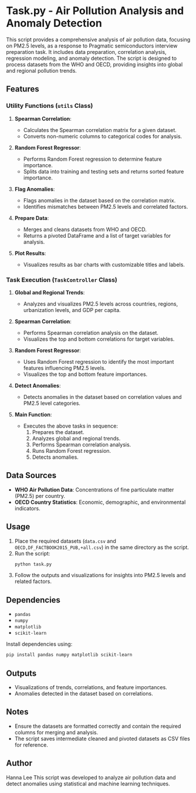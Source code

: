 # Task.py - Air Pollution Analysis and Anomaly Detection

This script provides a comprehensive analysis of air pollution data, focusing on PM2.5 levels, as a response to Pragmatic semiconductors interview preparation task.
It includes data preparation, correlation analysis, regression modeling, and anomaly detection. The script is designed to process datasets from the WHO and OECD, providing insights into global and regional pollution trends.

## Features

### Utility Functions (`utils` Class)
1. **Spearman Correlation**:
   - Calculates the Spearman correlation matrix for a given dataset.
   - Converts non-numeric columns to categorical codes for analysis.

2. **Random Forest Regressor**:
   - Performs Random Forest regression to determine feature importance.
   - Splits data into training and testing sets and returns sorted feature importance.

3. **Flag Anomalies**:
   - Flags anomalies in the dataset based on the correlation matrix.
   - Identifies mismatches between PM2.5 levels and correlated factors.

4. **Prepare Data**:
   - Merges and cleans datasets from WHO and OECD.
   - Returns a pivoted DataFrame and a list of target variables for analysis.

5. **Plot Results**:
   - Visualizes results as bar charts with customizable titles and labels.

### Task Execution (`TaskController` Class)
1. **Global and Regional Trends**:
   - Analyzes and visualizes PM2.5 levels across countries, regions, urbanization levels, and GDP per capita.

2. **Spearman Correlation**:
   - Performs Spearman correlation analysis on the dataset.
   - Visualizes the top and bottom correlations for target variables.

3. **Random Forest Regressor**:
   - Uses Random Forest regression to identify the most important features influencing PM2.5 levels.
   - Visualizes the top and bottom feature importances.

4. **Detect Anomalies**:
   - Detects anomalies in the dataset based on correlation values and PM2.5 level categories.

5. **Main Function**:
   - Executes the above tasks in sequence:
     1. Prepares the dataset.
     2. Analyzes global and regional trends.
     3. Performs Spearman correlation analysis.
     4. Runs Random Forest regression.
     5. Detects anomalies.

## Data Sources
- **WHO Air Pollution Data**: Concentrations of fine particulate matter (PM2.5) per country.
- **OECD Country Statistics**: Economic, demographic, and environmental indicators.

## Usage
1. Place the required datasets (`data.csv` and `OECD,DF_FACTBOOK2015_PUB,+all.csv`) in the same directory as the script.
2. Run the script:
   ```bash
   python task.py
   ```
3. Follow the outputs and visualizations for insights into PM2.5 levels and related factors.

## Dependencies
- `pandas`
- `numpy`
- `matplotlib`
- `scikit-learn`

Install dependencies using:
```bash
pip install pandas numpy matplotlib scikit-learn
```

## Outputs
- Visualizations of trends, correlations, and feature importances.
- Anomalies detected in the dataset based on correlations.

## Notes
- Ensure the datasets are formatted correctly and contain the required columns for merging and analysis.
- The script saves intermediate cleaned and pivoted datasets as CSV files for reference.

## Author
Hanna Lee
This script was developed to analyze air pollution data and detect anomalies using statistical and machine learning techniques.
